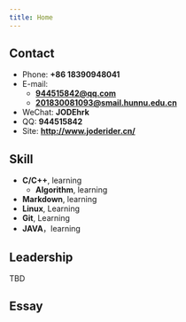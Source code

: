 ```yaml
---
title: Home
---
```


## Contact

- Phone: **+86 18390948041**
- E-mail:
  - **944515842@qq.com**
  - **201830081093@smail.hunnu.edu.cn**
- WeChat: **JODEhrk**
- QQ: **944515842**
- Site: **<http://www.joderider.cn/>**

## Skill

- **C/C++**, learning
  - **Algorithm**, learning
- **Markdown**, learning
- **Linux**, Learning
- **Git**, Learning
- **JAVA**，learning

## Leadership

TBD

## Essay
